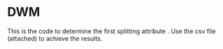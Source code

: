 # DWM
This is the code to determine the first splitting attribute . Use the csv file (attached) to achieve the results.
